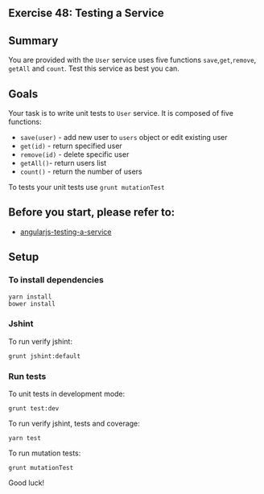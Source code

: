 ## Exercise 48: Testing a Service

## Summary

You are provided with the `User` service uses five functions `save`,`get`,`remove`, `getAll` and `count`. Test this service as best you can.

## Goals

Your task is to write unit tests to `User` service. It is composed of five functions:

 * `save(user)` - add new user to `users` object or edit existing user  
 * `get(id)` - return specified user
 * `remove(id)` - delete specific user
 * `getAll()`- return users list
 * `count()` - return the number of users 

To tests your unit tests use `grunt mutationTest`

## Before you start, please refer to:
* [angularjs-testing-a-service](https://egghead.io/lessons/angularjs-testing-a-service)

## Setup

### To install dependencies 

    yarn install
    bower install

### Jshint
To run verify jshint:
    
    grunt jshint:default

### Run tests

To unit tests in development mode:
    
    grunt test:dev
    
To run verify jshint, tests and coverage:

    yarn test

To run mutation tests:
    
    grunt mutationTest

Good luck!

